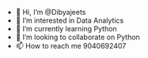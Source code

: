 - 👋 Hi, I’m @Dibyajeets
- 👀 I’m interested in Data Analytics
- 🌱 I’m currently learning Python
- 💞️ I’m looking to collaborate on Python
- 📫 How to reach me 9040692407

<!---
Dibyajeets/Dibyajeets is a ✨ special ✨ repository because its `README.md` (this file) appears on your GitHub profile.
You can click the Preview link to take a look at your changes.
--->
